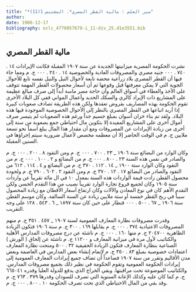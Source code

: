 ```yaml
---
title: "*سير العلم : مالية القطر المصري*. المقتبس 1(11)"
author: 
date: 1906-12-17
bibliography: oclc_4770057679-i_11-div_25.d1e3551.bib
---
```




##  مالية القطر المصري 


 نشرت الحكومة المصرية ميزانيتها الجديدة عن سنة  ١٩٠٧  المقبلة فكانت الإيرادات  ١٤  .  ٧٤٠  .  ٠٠٠  جنيه مصري والمصروفات العادية والخصوصية  ١٤  .  ٢٤٠  .  ٠٠٠  ج. م ومما جاء فيها أن القطر المصري بلاد زراعية محضة تابعة لأحوال النيل والنيل نفسه تابع للأحوال الجوية التي لا يمكن معرفتها قبل وقوعها ثم أن أسعار محصولات القطر المهمة تتوقف على الأخذ والعطاء في أسواق العالم وأن حاجة مصر ماسة أبداً إلى صرف مبالغ عظيمة على المشاريع ذات الإيراد كالري والسكك الحديد وأعمال المواني ففي كل البلاد الأخرى تقوم الحكومة بهذه المصاريف بقروض تعقدها ولكن هذه الطريقة تصادف صعوبات كبيرة إذا أريد اتباعها في القطر المصري بالنظر إلى الأحوال الخصوصية الموجودة فيها هذه البلاد. ولقد تم بناء خزان أسوان بمبلغ جسيم جداً ورغم هذه الصعوبات لم يتيسر صرف أموال أخرى على المشاريع المفيدة إلا بتكوين مال احتياطي جمع بصعوبة من سنة إلى أخرى من زيادة الإيرادات عن المصروفات ومع أن مقدار هذا المال يبلغ اسماً نحو  تسعة  ملايين ج. م في الوقت الحاضر إلا أن معظمه مخصص لأعمال ضرورية سيتم إجراؤها في السنين المقبلة. 

 وكان الوارد من البضائع سنة  ١٩٠٦  _  ٢٣  .  ٧٠٠  .  ٠٠٠  ج. م ومن النقود  ٨  .  ٢٠٠  .  ٠٠٠  ج. م والصادر في نفس هذه السنة  ٢٣  .  ٨٠٠  .  ٠٠٠  ج. م من البضائع و  ٢  .  ١٠٠  .  ٠٠٠  ج. م من النقود وكان الوارد سنة  ١٩٠٠  _  ١٤  .  ١١٢  .  ٣٧٠  ج. م من البضائع و  ٤  .  ١١٤  .  ٦١٢  من النقود والصادر من البضائع  ١٧  .  ١٢  .  ٣٧٠  ج. م ومن النقود  ٢  .  ٦٠٢  .  ٧٩٠  ج. م ولجودة محصول القطن زادت قيمة الواردات هذه السنة بمعدل  ١٠  في ال  مائة  تقريباً عن واردات سنة  ١٩٠٥  وكان لجميع فروع تجارة الوارد تقريباً نصيب من هذا التقدم الحسن ولكن التقدم الأهم كان في نوع المعادن والآلات وكان ارتفاع أسعار الأقطان مع زيادة المحصول سبباً في ربح القطر  خمسة  أو  ستة  ملايين زيادة عن السنة السالفة. وكان موسم القطن سنة  ١٩٠٦  _  ٦٧  .  ٥٠٠  .  ٠٠٠  قنطار على حين كان سنة  ١٨٩٧  _  ٦  .  ٥٤٣  .  ١٢٨  على وجه التقريب.  

 وقدرت مصروفات نظارة المعارف العمومية لسنة  ١٩٠٧  _  ٤٥٧  .  ٣٥١  ج. م منهم المصروفات الاعتيادية  ٣٧٤  .  ٠٠٠  ج. م يقابلها  ١٦٩  .  ٣٠٠  ج. م سنة  ١٩٠٦  فتكون الزيادة   الظاهرية  ٢٠٤٧٠٠  ج. م منها  ١٦٠  .  ٠٠٠  ج. م ناشئة عن درج مصروفات المدارس الأهلية والكتاتيب لأول مرة في ميزانية المعارف و  ١١٢٠٠  ج. م ناشئة عن إلحاق ( الورش ) الصناعية بنظارة المعارف فتكون الزيادة الحقيقية  ٣٢  .  ٥٠٠  ومنحت نظارة المعارف اعتمادات خصوصية بمبلغ  ٨٣  .  ٣٥٠  ج. م لإتمام إنشاء بعض المدارس في العاصمة وبعض مدن الأقاليم وتقرر من سنة  ١٩٠٧  فصاعداً أن تضاف جميع إيرادات المعارف العمومية إلى إيرادات الحكومة العمومية وتقوم الحكومة في نظير ذلك بجميع مصروفات المدارس. والكتاتيب الموضوعة تحت مراقبتها. وبقي الخراج الذي يدفع للدولة العليا وقدره  ٦٦٥٠٤١  ج. م كما كان عليه وكذلك الإعانة السنوية التي تصرف للسودان وقدرها  ٣٧٩  .  ٧٦٣  ج. م وقد بقي من المال الاحتياطي الذي تحت تصرف الحكومة  ١٠  .  ٨٠٠  .  ٠٠٠  ج. م. 
